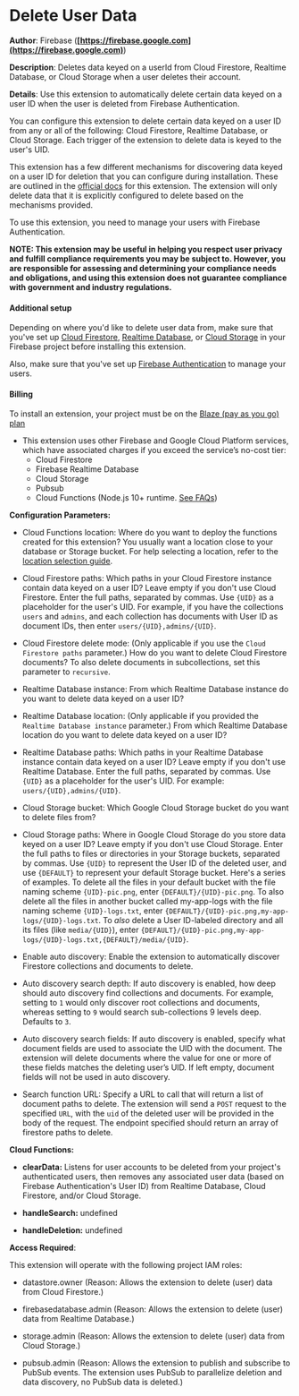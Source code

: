 # Delete User Data

**Author**: Firebase (**[https://firebase.google.com](https://firebase.google.com)**)

**Description**: Deletes data keyed on a userId from Cloud Firestore, Realtime Database, or Cloud Storage when a user deletes their account.



**Details**: Use this extension to automatically delete certain data keyed on a user ID when the user is deleted from Firebase Authentication.

You can configure this extension to delete certain data keyed on a user ID from any or all of the following: Cloud Firestore, Realtime Database, or Cloud Storage. Each trigger of the extension to delete data is keyed to the user's UID.

This extension has a few different mechanisms for discovering data keyed on a user ID for deletion that you can configure during installation. These are outlined in the [official docs](https://firebase.google.com/docs/extensions/official/delete-user-data) for this extension. The extension will only delete data that it is explicitly configured to delete based on the mechanisms provided.

To use this extension, you need to manage your users with Firebase Authentication.

**NOTE: This extension may be useful in helping you respect user privacy and fulfill compliance requirements you may be subject to. However, you are responsible for assessing and determining your compliance needs and obligations, and using this extension does not guarantee compliance with government and industry regulations.**

#### Additional setup

Depending on where you'd like to delete user data from, make sure that you've set up [Cloud Firestore](https://firebase.google.com/docs/firestore), [Realtime Database](https://firebase.google.com/docs/database), or [Cloud Storage](https://firebase.google.com/docs/storage) in your Firebase project before installing this extension.

Also, make sure that you've set up [Firebase Authentication](https://firebase.google.com/docs/auth) to manage your users.

#### Billing
To install an extension, your project must be on the [Blaze (pay as you go) plan](https://firebase.google.com/pricing)
 
- This extension uses other Firebase and Google Cloud Platform services, which have associated charges if you exceed the service’s no-cost tier:
  - Cloud Firestore
  - Firebase Realtime Database
  - Cloud Storage
  - Pubsub
  - Cloud Functions (Node.js 10+ runtime. [See FAQs](https://firebase.google.com/support/faq#extensions-pricing))




**Configuration Parameters:**

* Cloud Functions location: Where do you want to deploy the functions created for this extension?  You usually want a location close to your database or Storage bucket. For help selecting a location, refer to the [location selection  guide](https://firebase.google.com/docs/functions/locations).

* Cloud Firestore paths: Which paths in your Cloud Firestore instance contain data keyed on a user ID? Leave empty if you don't use Cloud Firestore.
Enter the full paths, separated by commas. Use `{UID}` as a placeholder for the user's UID.
For example, if you have the collections `users` and `admins`, and each collection has documents with User ID as document IDs, then enter `users/{UID},admins/{UID}`.

* Cloud Firestore delete mode: (Only applicable if you use the `Cloud Firestore paths` parameter.) How do you want to delete Cloud Firestore documents? To also delete documents in subcollections, set this parameter to `recursive`.

* Realtime Database instance: From which Realtime Database instance do you want to delete data keyed on a user ID?


* Realtime Database location: (Only applicable if you provided the `Realtime Database instance` parameter.) From which Realtime Database location do you want to delete data keyed on a user ID?


* Realtime Database paths: Which paths in your Realtime Database instance contain data keyed on a user ID? Leave empty if you don't use Realtime Database.
Enter the full paths, separated by commas. Use `{UID}` as a placeholder for the user's UID.
For example: `users/{UID},admins/{UID}`.

* Cloud Storage bucket: Which Google Cloud Storage bucket do you want to delete files from?


* Cloud Storage paths: Where in Google Cloud Storage do you store data keyed on a user ID? Leave empty if you don't use Cloud Storage.
Enter the full paths to files or directories in your Storage buckets, separated by commas. Use `{UID}` to represent the User ID of the deleted user, and use `{DEFAULT}` to represent your default Storage bucket.
Here's a series of examples. To delete all the files in your default bucket with the file naming scheme `{UID}-pic.png`, enter `{DEFAULT}/{UID}-pic.png`. To also delete all the files in another bucket called my-app-logs with the file naming scheme `{UID}-logs.txt`, enter `{DEFAULT}/{UID}-pic.png,my-app-logs/{UID}-logs.txt`. To *also* delete a User ID-labeled directory and all its files (like `media/{UID}`), enter `{DEFAULT}/{UID}-pic.png,my-app-logs/{UID}-logs.txt,{DEFAULT}/media/{UID}`.

* Enable auto discovery: Enable the extension to automatically discover Firestore collections and documents to delete.

* Auto discovery search depth: If auto discovery is enabled, how deep should auto discovery find collections and documents. For example, setting to `1` would only discover root collections and documents, whereas setting to `9` would search sub-collections 9 levels deep. Defaults to `3`.

* Auto discovery search fields: If auto discovery is enabled, specify what document fields are used to associate the UID with the document. The extension will delete documents where the value for one or more of these fields matches the deleting user’s UID. If left empty, document fields will not be used in auto discovery.

* Search function URL: Specify a URL to call that will return a list of document paths to delete. The extension will send a `POST` request to the specified `URL`, with the `uid` of the deleted user will be provided in the body of the request. The endpoint specified should return an array of firestore paths to delete.


**Cloud Functions:**

* **clearData:** Listens for user accounts to be deleted from your project's authenticated users, then removes any associated user data (based on Firebase Authentication's User ID) from Realtime Database, Cloud Firestore, and/or Cloud Storage.

* **handleSearch:** undefined

* **handleDeletion:** undefined



**Access Required**:



This extension will operate with the following project IAM roles:

* datastore.owner (Reason: Allows the extension to delete (user) data from Cloud Firestore.)

* firebasedatabase.admin (Reason: Allows the extension to delete (user) data from Realtime Database.)

* storage.admin (Reason: Allows the extension to delete (user) data from Cloud Storage.)

* pubsub.admin (Reason: Allows the extension to publish and subscribe to PubSub events. The extension uses PubSub to parallelize deletion and data discovery, no PubSub data is deleted.)
